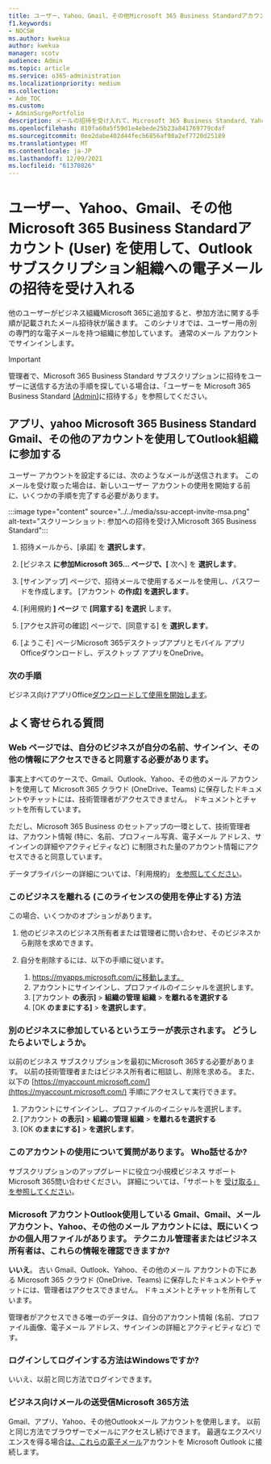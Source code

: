 ```yaml
---
title: ユーザー、Yahoo、Gmail、その他Microsoft 365 Business Standardアカウント (User) を使用して、Outlookサブスクリプション組織への電子メールの招待を受け入れる
f1.keywords:
- NOCSH
ms.author: kwekua
author: kwekua
manager: scotv
audience: Admin
ms.topic: article
ms.service: o365-administration
ms.localizationpriority: medium
ms.collection:
- Adm_TOC
ms.custom:
- AdminSurgePortfolio
description: メールの招待を受け入れて、Microsoft 365 Business Standard、Yahoo、Gmail、その他のOutlookを使用して組織に参加します。
ms.openlocfilehash: 810fa60a5f59d1e4ebede25b23a841769779cdaf
ms.sourcegitcommit: 0ee2dabe402d44fecb6856af98a2ef7720d25189
ms.translationtype: MT
ms.contentlocale: ja-JP
ms.lasthandoff: 12/09/2021
ms.locfileid: "61370826"
---
```

# <a name="accept-an-email-invitation-to-a-microsoft-365-business-standard-subscription-organization-using-an-outlook-yahoo-gmail-or-other-account-user"></a>ユーザー、Yahoo、Gmail、その他Microsoft 365 Business Standardアカウント (User) を使用して、Outlookサブスクリプション組織への電子メールの招待を受け入れる

他のユーザーがビジネス組織Microsoft 365に追加すると、参加方法に関する手順が記載されたメール招待状が届きます。 このシナリオでは、ユーザー用の別の専門的な電子メールを持つ組織に参加しています。 通常のメール アカウントでサインインします。

> [!IMPORTANT]
> 管理者で、Microsoft 365 Business Standard サブスクリプションに招待をユーザーに送信する方法の手順を探している場合は、「ユーザーを Microsoft 365 Business Standard [(Admin)](admin-invite-business-standard.md)に招待する」を参照してください。

## <a name="join-a-microsoft-365-business-standard-organization-using-an-outlook-yahoo-gmail-or-other-account"></a>アプリ、yahoo Microsoft 365 Business Standard Gmail、その他のアカウントを使用してOutlook組織に参加する

ユーザー アカウントを設定するには、次のようなメールが送信されます。 このメールを受け取った場合は、新しいユーザー アカウントの使用を開始する前に、いくつかの手順を完了する必要があります。

:::image type="content" source="../../media/ssu-accept-invite-msa.png" alt-text="スクリーンショット: 参加への招待を受け入Microsoft 365 Business Standard":::

1. 招待メールから、[承諾] を **選択します**。

2. [ビジネス **に参加Microsoft 365... ページで、[** 次へ] を **選択します**。

3. [サインアップ] ページで、招待メールで使用するメールを使用し、パスワードを作成します。 [アカウント **の作成] を選択します**。

4. [利用規約 **] ページ** で **[同意する] を選択** します。

5. [アクセス許可の確認] ページで、[同意する] を **選択します**。

6. [ようこそ] ページMicrosoft 365デスクトップアプリとモバイル アプリOfficeダウンロードし、デスクトップ アプリをOneDrive。

### <a name="next-steps"></a>次の手順

ビジネス向けアプリOffice[ダウンロードして使用を開始します](https://support.microsoft.com/office/install-office-apps-from-office-365-dcf2d841-dac7-455b-9a77-fc8f7ee92702)。

## <a name="frequently-asked-questions"></a>よく寄せられる質問

### <a name="the-webpage-is-asking-me-to-agree-that-my-business-has-access-to-my-name-sign-in-and-other-information--what-does-that-mean"></a>Web ページでは、自分のビジネスが自分の名前、サインイン、その他の情報にアクセスできると同意する必要があります。

事実上すべてのケースで、Gmail、Outlook、Yahoo、その他のメール アカウントを使用して Microsoft 365 クラウド (OneDrive、Teams) に保存したドキュメントやチャットには、技術管理者がアクセスできません。 ドキュメントとチャットを所有しています。

ただし、Microsoft 365 Business のセットアップの一環として、技術管理者は、アカウント情報 (特に、名前、プロフィール写真、電子メール アドレス、サインインの詳細やアクティビティなど) に制限された量のアカウント情報にアクセスできると同意しています。

データプライバシーの詳細については、「利用規約」 [を参照してください](https://ssu.office.com/terms/en-US/smb_eula.txt)。

### <a name="how-can-i-leave-this-business-and-stop-using-this-license"></a>このビジネスを離れる (このライセンスの使用を停止する) 方法

この場合、いくつかのオプションがあります。  

1. 他のビジネスのビジネス所有者または管理者に問い合わせ、そのビジネスから削除を求めできます。

2. 自分を削除するには、以下の手順に従います。

    1. https://myapps.microsoft.com/に移動します。
    2. アカウントにサインインし、プロファイルのイニシャルを選択します。
    3. [アカウント **の表示]**  >  **組織の管理 組織**  >  **を離れるを選択する**
    4. [OK **のままにする]**  >  **を選択します**。

### <a name="im-getting-an-error-saying-im-part-of-another-business--what-do-i-do"></a>別のビジネスに参加しているというエラーが表示されます。  どうしたらよいでしょうか。

以前のビジネス サブスクリプションを最初にMicrosoft 365する必要があります。 以前の技術管理者またはビジネス所有者に相談し、削除を求める。 また、以下の [https://myaccount.microsoft.com/](https://myaccount.microsoft.com/) 手順にアクセスして実行できます。

1. アカウントにサインインし、プロファイルのイニシャルを選択します。
2. [アカウント **の表示]**  >  **組織の管理 組織**  >  **を離れるを選択する**
3. [OK **のままにする]**  >  **を選択します**。

### <a name="i-have-a-question-about-using-this-account-who-can-i-talk-to"></a>このアカウントの使用について質問があります。 Who話せるか?

サブスクリプションのアップグレードに役立つ小規模ビジネス サポートMicrosoft 365問い合わせください。 詳細については、「サポートを [受け取る」を参照してください](../get-help-support.md)。

### <a name="the-gmail-outlook-yahoo-or-other-email-account-that-im-using-as-a-microsoft-account-already-has-some-personal-files-in-it-can-the-technical-administrator-or-business-owner-see-these"></a>Microsoft アカウントOutlook使用している Gmail、Gmail、メール アカウント、Yahoo、その他のメール アカウントには、既にいくつかの個人用ファイルがあります。 テクニカル管理者またはビジネス所有者は、これらの情報を確認できますか?

**いいえ**。 古い Gmail、Outlook、Yahoo、その他のメール アカウントの下にある Microsoft 365 クラウド (OneDrive、Teams) に保存したドキュメントやチャットには、管理者はアクセスできません。  ドキュメントとチャットを所有しています。

管理者がアクセスできる唯一のデータは、自分のアカウント情報 (名前、プロファイル画像、電子メール アドレス、サインインの詳細とアクティビティなど) です。

### <a name="does-the-way-i-login-to-windows-change"></a>ログインしてログインする方法はWindowsですか?

いいえ、以前と同じ方法でログインできます。

### <a name="how-can-i-send-and-receive-emails-with-microsoft-365-business"></a>ビジネス向けメールの送受信Microsoft 365方法

Gmail、アプリ、Yahoo、その他Outlookメール アカウントを使用します。  以前と同じ方法でブラウザーでメールにアクセスし続けできます。 最適なエクスペリエンスを得る場合[は、これらの電子メール](https://support.microsoft.com/office/add-an-email-account-to-outlook-6e27792a-9267-4aa4-8bb6-c84ef146101b)アカウントを Microsoft Outlook に接続します。
